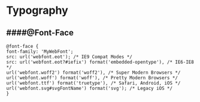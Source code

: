# Typography

####@Font-Face
---
    @font-face {
    font-family: 'MyWebFont';
    src: url('webfont.eot'); /* IE9 Compat Modes */
    src: url('webfont.eot?#iefix') format('embedded-opentype'), /* IE6-IE8 */
    url('webfont.woff2') format('woff2'), /* Super Modern Browsers */
    url('webfont.woff') format('woff'), /* Pretty Modern Browsers */
    url('webfont.ttf') format('truetype'), /* Safari, Android, iOS */
    url('webfont.svg#svgFontName') format('svg'); /* Legacy iOS */
    }